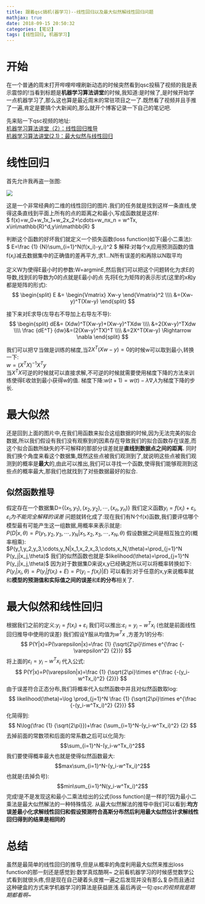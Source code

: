 ```yaml
---
title: 跟着qsc搞机(器学习)--线性回归以及最大似然解线性回归问题
mathjax: true
date: 2018-09-15 20:50:32
categories: [笔记]
tags: [线性回归, 机器学习]
---
```

[](#开始 "开始")开始
==============

在一个普通的周末打开哔哩哔哩刷新动态的时候突然看到qsc投稿了视频的我是表示震惊的!当看到标题是**机器学习算法讲堂**的时候,我知道:是时候了,是时候开始学一点机器学习了,那么这也算是最近周末的常驻项目之一了.既然看了视频并且手推了一遍,肯定是要搞个大新闻的,那么就开个博客记录一下自己的笔记吧.

先来贴一下qsc视频的地址:  
[机器学习算法讲堂（2）：线性回归推导](https://www.bilibili.com/video/av31332007)  
[机器学习算法讲堂(2.1)：最大似然与线性回归](https://www.bilibili.com/video/av31420826)

[](#线性回归 "线性回归")线性回归
====================

首先允许我再盗一张图:

[![](https://upload.wikimedia.org/wikipedia/commons/thumb/3/3a/Linear_regression.svg/1200px-Linear_regression.svg.png)](https://upload.wikimedia.org/wikipedia/commons/thumb/3/3a/Linear_regression.svg/1200px-Linear_regression.svg.png)

这是一个非常经典的二维的线性回归的图片.我们的任务就是找到这样一条直线,使得这条直线到平面上所有的点的距离之和最小,写成函数就是这样:  
$ f(x)=w_0+w_1x_1+w_2x_2+\cdots=w_nx_n = w^Tx, x\in\mathbb{R}^d,y\in\mathbb{R} $

判断这个函数的好坏我们就定义一个损失函数(loss function)如下(最小二乘法):  
$ E=\frac {1} {N}\sum_{i=1}^N(f(x_i)-y_i)^2 $
解释:对每个$x_i$应用预测函数的值f($x_i$)减去数据集中的正确值的差再平方,求1…N所有误差的和再除以N取平均

定义W为使得E最小时的参数:W=argminE,然后我们可以把这个问题转化为求E的导数,找到E的导数为0的点就是E最小的点
先将E化为矩阵的表示形式(这里的x和y都是矩阵的形式):
$$
\begin{split}
E &= \begin{Vmatrix} Xw-y \end{Vmatrix}^2 \\\\
  &=(Xw-y)^T(Xw-y)
\end{split}
$$

接下来对E求导(左导右不导加上右导左不导):
$$
\begin{split}
dE&= (Xdw)^T(Xw-y)+(Xw-y)^TXdw \\\\
&=2(Xw-y)^TXdw \\\\
\frac {dE^T} {dw}&=(2(Xw-y)^TX)^T \\\\
&=2X^T(Xw-y) \Rightarrow \nabla
\end{split}
$$

我们可以把$\nabla$当做是训练的梯度,当$2X^T(Xw-y)=0$的时候w可以取到最小,转换一下:  
$w=(X^TX)^{-1}X^Ty$  
当$X^TX$可逆的时候就可以直接求解,不可逆的时候就需要使用梯度下降的方法来训练使得E收敛到最小获得w的值.
梯度下降:$w(t+1)=w(t)-\lambda\nabla$,$\lambda$为梯度下降的步长.

[](#最大似然 "最大似然")最大似然
====================

还是回到上面的图片中,在我们用函数来拟合这组数据的时候,因为无法完美的拟合数据,所以我们假设有我们没有观察到的因素存在导致我们的拟合函数存在误差,而这个拟合函数所缺失的不可解释的那部分误差就是**直线到数据点之间的距离.**
同时我们换个角度来看这个数据集,既然这些点被我们观测到了,就说明这些点被我们观测到的概率是**最大**的,由此可以推出,我们可以寻找一个函数,使得我们能够观测到这些点的概率最大,那我们也就找到了对些数据最好的拟合.

[](#似然函数推导 "似然函数推导")似然函数推导
--------------------------

假定存在一个数据集D=$\lbrace(x_1,y_1),(x_2,y_2),\cdots,(x_n,y_n)\rbrace$
我们定义函数$y_i=f(x_i)+\varepsilon_i,\varepsilon_i为不能完全解释的误差$
问题就转化成了:现在我们有N个f(x)函数,我们要评估哪个模型最有可能产生这一组数据,用概率来表示就是:  
$P(D|x,\theta)=P(y_1,y_2,y_3,\cdots,y_N|x_1,x_2,x_3,\cdots,x_N,\theta)$
假设数据之间是相互独立的(概率相乘):  
$P(y_1,y_2,y_3,\cdots,y_N|x_1,x_2,x_3,\cdots,x_N,\theta)=\prod_{j=1}^N P(y_j|x_j,\theta)$
我们的似然函数也就是:$likelihood(\theta)=\prod_{j=1}^N P(y_j|x_j,\theta)$
因为对于数据集D来说x,y已经确定所以可以将概率转换如下:  
$P(y_i|x_i,\theta)=P(y_i|f(x_i)+E)=P(y_i-f(x_i)|E)$
可以看到:对于任意的x,y来说概率就和**模型的预测值和实际值之间的误差**和**E的分布**相关了.

[](#最大似然和线性回归 "最大似然和线性回归")最大似然和线性回归
===================================

根据我们之前的定义:$y_i=f(x_i)+\varepsilon_i$ 我们可以推出:$\varepsilon_i=y_i-w^Tx_i$ (也就是前面线性回归推导中使用的误差)
我们假设Y服从均值为$w^Tx$ ,方差为1的分布:
$$
P(Y|x)=P(\varepsilon|x)=\frac {1} {\sqrt{2\pi}\times e^{\frac {-\varepsilon^2} {2}}}
$$
将上面的$\varepsilon_i=y_i-w^Tx_i$ 代入公式:
$$
P(Y|x)=P(\varepsilon|x)=\frac {1} {\sqrt{2\pi}\times e^{\frac {-(y_i-w^Tx_i)^2} {2}}}
$$
由于误差符合正态分布,我们将概率代入似然函数中并且对似然函数取log:
$$
likelihood(\theta)=\log \prod_{j=1}^N \frac {1} {\sqrt{2\pi}\times e^{\frac {-(y_i-w^Tx_i)^2} {2}}}
$$
化简得到:
$$
N\log(\frac {1} {\sqrt{2\pi}})+\frac {\sum_{i=1}^N-(y_i-w^Tx_i)^2} {2}
$$
去掉前面的常数项和后面的常系数之后可以化简为:
$$\sum_{i=1}^N-(y_i-w^Tx_i)^2$$
我们要使得概率最大也就是使得似然函数最大:
$$max\sum_{i=1}^N-(y_i-w^Tx_i)^2$$
也就是(去掉负号):
$$min\sum_{i=1}^N(y_i-w^Tx_i)^2$$
完成!是不是发现这和最小二乘法给出的公式(loss function)是一样的?因为最小二乘法是最大似然解法的一种特殊情况.
从最大似然解法的推导中我们可以看到:**均方误差最小化求解线性回归和假设预测符合高斯分布然后利用最大似然估计求解线性回归得到的结果是相同的**

[](#总结 "总结")总结
==============

虽然是最简单的线性回归的推导,但是从概率的角度利用最大似然来推出loss function的那一刻还是感觉到:数学真炫酷啊~
之前看机器学习的时候感觉数学公式看到就很头疼,但是现在自己硬着头皮推一遍之后发现并没有那么复杂而且通过这种硬盒的方式来学机器学习的算法是获益匪浅.最后再说一句:_qsc的视频我是期期都看啊~_